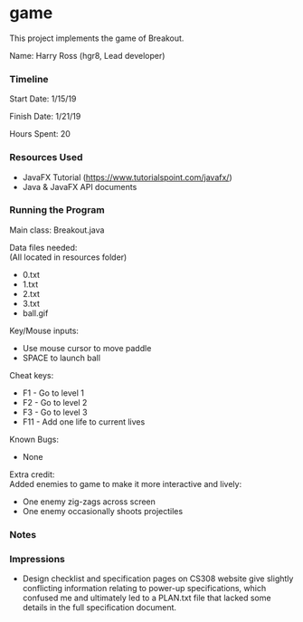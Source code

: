 game
====

This project implements the game of Breakout.

Name: Harry Ross (hgr8, Lead developer)

### Timeline

Start Date: 1/15/19

Finish Date: 1/21/19

Hours Spent: 20

### Resources Used
- JavaFX Tutorial (https://www.tutorialspoint.com/javafx/)
- Java & JavaFX API documents

### Running the Program

Main class: Breakout.java

Data files needed:  
(All located in resources folder)
- 0.txt
- 1.txt
- 2.txt
- 3.txt
- ball.gif

Key/Mouse inputs:
- Use mouse cursor to move paddle
- SPACE to launch ball

Cheat keys:
- F1 - Go to level 1
- F2 - Go to level 2
- F3 - Go to level 3
- F11 - Add one life to current lives

Known Bugs:
- None

Extra credit:  
Added enemies to game to make it more interactive and lively:
- One enemy zig-zags across screen
- One enemy occasionally shoots projectiles


### Notes


### Impressions
- Design checklist and specification pages on CS308 website
give slightly conflicting information relating to power-up specifications,
 which confused me and ultimately led to a PLAN.txt file that lacked some 
 details in the full specification document.
